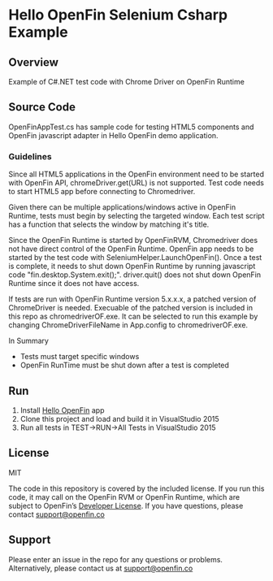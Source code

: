# Hello OpenFin Selenium Csharp Example

## Overview
Example of C#.NET test code with Chrome Driver on OpenFin Runtime

## Source Code
OpenFinAppTest.cs has sample code for testing HTML5 components and OpenFin javascript adapter in Hello OpenFin demo application.

### Guidelines
Since all HTML5 applications in the OpenFin environment need to be started with OpenFin API, chromeDriver.get(URL) is not supported. Test code needs to start HTML5 app before connecting to Chromedriver.

Given there can be multiple applications/windows active in OpenFin Runtime, tests must begin by selecting the targeted window. Each test script has a function that selects the window by matching it's title.

Since the OpenFin Runtime is started by OpenFinRVM, Chromedriver does not have direct control of the OpenFin Runtime. OpenFin app needs to be started by the test code with SeleniumHelper.LaunchOpenFin(). Once a test is complete, it needs to shut down OpenFin Runtime by running javascript code "fin.desktop.System.exit();". driver.quit() does not shut down OpenFin Runtime since it does not have access.

If tests are run with OpenFin Runtime version 5.x.x.x, a patched version of ChromeDriver is needed.  Execuable of the patched version is included in this repo as chromedriverOF.exe.  It can be selected to run this example by changing ChromeDriverFileName in App.config to chromedriverOF.exe.

In Summary
* Tests must target specific windows
* OpenFin RunTime must be shut down after a test is completed

## Run
1. Install [Hello OpenFin](https://install.openfin.co/download/?config=https%3A%2F%2Fcdn.openfin.co%2Fdemos%2Fhello%2Fapp.json&fileName=HelloOpenFin&supportEmail=support%40openfin.co) app
2. Clone this project and load and build it in VisualStudio 2015
3. Run all tests in TEST->RUN->All Tests in VisualStudio 2015

## License 
MIT

The code in this repository is covered by the included license.  If you run this code, it may call on the OpenFin RVM or OpenFin Runtime, which are subject to OpenFin’s [Developer License](https://openfin.co/developer-agreement/). If you have questions, please contact support@openfin.co

## Support
Please enter an issue in the repo for any questions or problems. 
<br> Alternatively, please contact us at support@openfin.co

